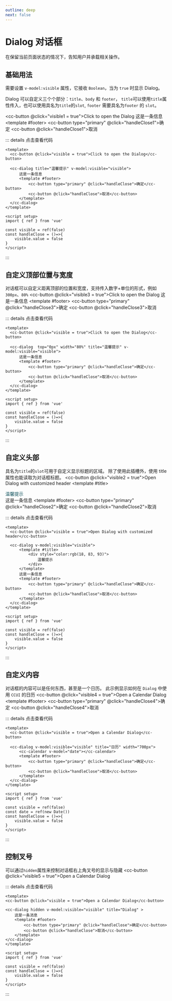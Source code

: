 ```yaml
---
outline: deep
next: false
---
```


# Dialog 对话框

在保留当前页面状态的情况下，告知用户并承载相关操作。

## 基础用法
需要设置 `v-model:visible` 属性，它接收 `Boolean`，当为 `true` 时显示 Dialog。

 Dialog 可以自定义三个个部分：`title`、`body` 和 `footer`，
`title`可以使用`title`属性传入，也可以使用具名为`title`的`slot`,
`footer` 需要具名为`footer` 的 `slot`。 
<script setup>
import ccButton from '../../src/components/button'
import ccDialog from '../../src/components/dialog'
import ccCalendar from '../../src/components/calendar'
import { ref } from 'vue'

const visible1 = ref(false)
const visible2 = ref(false)
const visible3 = ref(false)
const visible4 = ref(false)
const visible5 = ref(false)
const date = ref(new Date())
const handleClose1 = ()=>{
  visible1.value = false
}
const handleClose2 = ()=>{
  visible2.value = false
}
const handleClose3 = ()=>{
  visible3.value = false
}
const handleClose4 = ()=>{
  visible4.value = false
}
const handleClose5 = ()=>{
    visible5.value = false
}
</script>


<cc-button @click="visible1 = true">Click to open the Dialog</cc-button>
<cc-dialog title="温馨提示" v-model:visible="visible1">
    这是一条信息
    <template #footer>
        <cc-button type="primary" @click="handleClose1">确定</cc-button>
        <cc-button @click="handleClose1">取消</cc-button>
    </template>
</cc-dialog>


::: details 点击查看代码
```vue
<template>
  <cc-button @click="visible = true">Click to open the Dialog</cc-button>

  <cc-dialog title="温馨提示" v-model:visible="visible">
      这是一条信息
      <template #footer>
          <cc-button type="primary" @click="handleClose">确定</cc-button>
          <cc-button @click="handleClose">取消</cc-button>
      </template>
  </cc-dialog>
</template>

<script setup>
import { ref } from 'vue'

const visible = ref(false)
const handleClose = ()=>{
    visible.value = false
}
</script>
```
:::

## 自定义顶部位置与宽度
对话框可以自定义距离顶部的位置和宽度，支持传入数字+单位的形式，例如`300px`、`80%`
<cc-button @click="visible3 = true">Click to open the Dialog</cc-button>
<cc-dialog top="0px" width="80%" title="温馨提示" v-model:visible="visible3">
    这是一条信息
    <template #footer>
        <cc-button type="primary" @click="handleClose3">确定</cc-button>
        <cc-button @click="handleClose3">取消</cc-button>
    </template>
</cc-dialog>

::: details 点击查看代码
```vue
<template>
  <cc-button @click="visible = true">Click to open the Dialog</cc-button>

  <cc-dialog  top="0px" width="80%" title="温馨提示" v-model:visible="visible">
      这是一条信息
      <template #footer>
          <cc-button type="primary" @click="handleClose">确定</cc-button>
          <cc-button @click="handleClose">取消</cc-button>
      </template>
  </cc-dialog>
</template>

<script setup>
import { ref } from 'vue'

const visible = ref(false)
const handleClose = ()=>{
    visible.value = false
}
</script>
```
:::


## 自定义头部
具名为`title`的`slot`可用于自定义显示标题的区域。 除了使用此插槽外，使用 title 属性也能读取为对话框标题。
<cc-button @click="visible2 = true">Open Dialog with customized header</cc-button>
<cc-dialog v-model:visible="visible2">
    <template #title>
        <div style="color:rgb(18, 83, 93)">
            温馨提示
        </div>
    </template>
    这是一条信息
    <template #footer>
        <cc-button type="primary" @click="handleClose2">确定</cc-button>
        <cc-button @click="handleClose2">取消</cc-button>
    </template>
</cc-dialog>


::: details 点击查看代码
```vue
<template>
  <cc-button @click="visible = true">Open Dialog with customized header</cc-button>

  <cc-dialog v-model:visible="visible">
      <template #title>
          <div style="color:rgb(18, 83, 93)">
              温馨提示
          </div>
      </template>
      这是一条信息
      <template #footer>
          <cc-button type="primary" @click="handleClose">确定</cc-button>
          <cc-button @click="handleClose">取消</cc-button>
      </template>
  </cc-dialog>
</template>

<script setup>
import { ref } from 'vue'

const visible = ref(false)
const handleClose = ()=>{
    visible.value = false
}
</script>
```
:::

## 自定义内容
对话框的内容可以是任何东西，甚至是一个日历。 此示例显示如何在 `Dialog` 中使用 `CCUI` 的日历
<cc-button @click="visible4 = true">Open a Calendar Dialog</cc-button>
<cc-dialog v-model:visible="visible4" title="日历" width="700px">
    <cc-calendar v-model="date"></cc-calendar>
    <template #footer>
        <cc-button type="primary" @click="handleClose4">确定</cc-button>
        <cc-button @click="handleClose4">取消</cc-button>
    </template>
</cc-dialog>



::: details 点击查看代码
```vue
<template>
  <cc-button @click="visible = true">Open a Calendar Dialog</cc-button>

  <cc-dialog v-model:visible="visible" title="日历" width="700px">
      <cc-calendar v-model="date"></cc-calendar>
      <template #footer>
          <cc-button type="primary" @click="handleClose">确定</cc-button>
          <cc-button @click="handleClose">取消</cc-button>
      </template>
  </cc-dialog>
</template>

<script setup>
import { ref } from 'vue'

const visible = ref(false)
const date = ref(new Date())
const handleClose = ()=>{
    visible.value = false
}
</script>
```
:::

## 控制叉号
可以通过`hidden`属性来控制对话框右上角叉号的显示与隐藏
<cc-button @click="visible5 = true">Open a Calendar Dialog</cc-button>
<cc-dialog hidden v-model:visible="visible5" title="Dialog" >
    这是一条消息
    <template #footer>
        <cc-button type="primary" @click="handleClose5">确定</cc-button>
        <cc-button @click="handleClose5">取消</cc-button>
    </template>
</cc-dialog>



::: details 点击查看代码
```vue
<template>
<cc-button @click="visible = true">Open a Calendar Dialog</cc-button>

<cc-dialog hidden v-model:visible="visible" title="Dialog" >
    这是一条消息
    <template #footer>
        <cc-button type="primary" @click="handleClose">确定</cc-button>
        <cc-button @click="handleClose">取消</cc-button>
    </template>
</cc-dialog>
</template>

<script setup>
import { ref } from 'vue'

const visible = ref(false)
const handleClose = ()=>{
    visible.value = false
}
</script>
```
:::